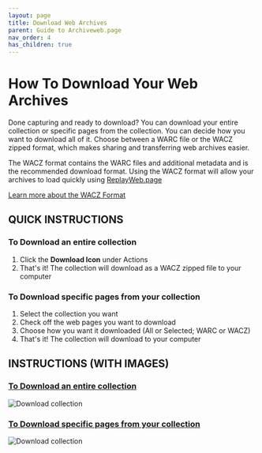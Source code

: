 ```yaml
---
layout: page
title: Download Web Archives
parent: Guide to Archiveweb.page
nav_order: 4
has_children: true
---
```


# How To Download Your Web Archives
Done capturing and ready to download? You can download your entire collection or specific pages from the collection. You can decide how you want to download all of it. Choose between a WARC file or the WACZ zipped format, which makes sharing and transferring web archives easier.

The WACZ format contains the WARC files and additional metadata and is the recommended download format.
Using the WACZ format will allow your archives to load quickly using [ReplayWeb.page](https://replayweb.page)

<a href="https://github.com/webrecorder/wacz-format" target="_blank">Learn more about the WACZ Format</a>


## QUICK INSTRUCTIONS
### To Download an entire collection
1. Click the <b>Download Icon</b> under Actions
2. That's it! The collection will download as a WACZ zipped file to your computer


### To Download specific pages from your collection
1. Select the collection you want
2. Check off the web pages you want to download 
3. Choose how you want it downloaded (All or Selected; WARC or WACZ)
4. That's it! The collection will download to your computer

## INSTRUCTIONS (WITH IMAGES)

### [To Download an entire collection](download/entire_collection)

![Download collection](/assets/images/download/download-option1.gif)

### [To Download specific pages from your collection](download/specific_pages)

![Download collection](/assets/images/download/download-option2.gif)


